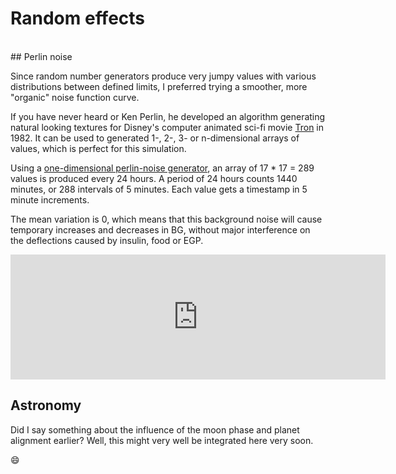 Random effects
==============
<br>
## Perlin noise

Since random number generators produce very jumpy values with various distributions between defined limits, I preferred trying a smoother, more "organic" noise function curve. 

If you have never heard or Ken Perlin, he developed an algorithm generating natural looking textures for Disney's computer animated sci-fi movie [Tron](https://www.imdb.com/title/tt0084827) in 1982. It can be used to generated 1-, 2-, 3- or n-dimensional arrays of values, which is perfect for this simulation.  

Using a [one-dimensional perlin-noise generator](https://github.com/andrewrk/node-perlin-noise#readme), an array of 17 * 17 = 289 values is produced every 24 hours. A period of 24 hours counts 1440 minutes, or 288 intervals of 5 minutes. Each value gets a timestamp in 5 minute increments.

The mean variation is 0, which means that this background noise will cause temporary increases and decreases in BG, without major interference on the deflections caused by insulin, food or EGP.

<iframe style="width: 600px; height: 200px; overflow: hidden;"  scrolling="no" frameborder="0" src="https://preview.p5js.org/lsandini/embed/F1CtK8SNk"></iframe>
<br>

## Astronomy

Did I say something about the influence of the moon phase and planet alignment earlier? Well, this might very well be integrated here very soon.

:smile: